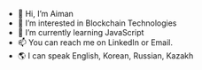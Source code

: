 - 👋 Hi, I’m Aiman
- 👀 I’m interested in Blockchain Technologies
- 🌱 I’m currently learning JavaScript
- 📫  You can reach me on LinkedIn or Email.
- :earth_americas: I can speak English, Korean, Russian, Kazakh

<!---
Aiman2909/Aiman2909 is a ✨ special ✨ repository because its `README.md` (this file) appears on your GitHub profile.
You can click the Preview link to take a look at your changes.
--->
